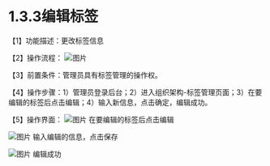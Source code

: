 # 1.3.3编辑标签

【1】功能描述：更改标签信息

【2】操作流程：
![图片](~@img/1/1.3.3_p1.png)

【3】前置条件：管理员具有标签管理的操作权。

【4】操作步骤：1）管理员登录后台；2）进入组织架构-标签管理页面；3）在要编辑的标签后点击编辑；4）输入新信息，点击确定，编辑成功。

【5】操作界面：
![图片](~@img/1/1.3.3_p2.png)
在要编辑的标签后点击编辑

![图片](~@img/1/1.3.3_p3.png)
输入编辑的信息，点击保存

![图片](~@img/1/1.3.3_p4.png)
编辑成功